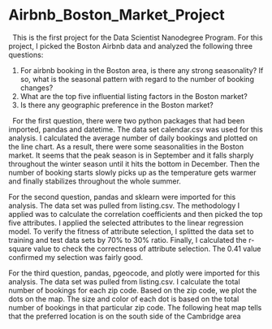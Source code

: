 # Airbnb_Boston_Market_Project
  This is the first project for the Data Scientist Nanodegree Program. For this project, I picked the Boston Airbnb data and analyzed the following three questions:
1. For airbnb booking in the Boston area, is there any strong seasonality? If so, what is the seasonal pattern with regard to the number of booking changes?
2. What are the top five influential listing factors in the Boston market?
3. Is there any geographic preference in the Boston market?

  For the first question, there were two python packages that had been imported, pandas and datetime. The data set calendar.csv was used for this analysis. I calculated the average number of daily bookings and plotted on the line chart. As a result, there were some seasonalities in the Boston market. It seems that the peak season is in September and it falls sharply throughout the winter season until it hits the bottom in December. Then the number of booking starts slowly picks up as the temperature gets warmer and finally stabilizes throughout the whole summer.
  
  
  For the second question, pandas and sklearn were imported for this analysis. The data set was pulled from listing.csv. The methodology I applied was to calculate the correlation coefficients and then picked the top five attributes. I applied the selected attributes to the linear regression model. To verify the fitness of attribute selection, I splitted the data set to training and test data sets by 70% to 30% ratio. Finally, I calculated the r-square value to check the correctness of attribute selection. The 0.41 value confirmed my selection was fairly good.
  
  
  For the third question, pandas, pgeocode, and plotly were imported for this analysis. The data set was pulled from listing.csv. I calculate the total number of bookings for each zip code. Based on the zip code, we plot the dots on the map. The size and color of each dot is based on the total number of bookings in that particular zip code. The following heat map tells that the preferred location is on the south side of the Cambridge area 
